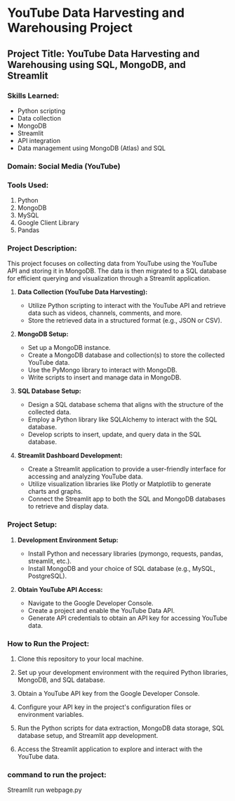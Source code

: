 # YouTube Data Harvesting and Warehousing Project

## Project Title: YouTube Data Harvesting and Warehousing using SQL, MongoDB, and Streamlit

### Skills Learned:
- Python scripting
- Data collection
- MongoDB
- Streamlit
- API integration
- Data management using MongoDB (Atlas) and SQL

### Domain: Social Media (YouTube)

### Tools Used:
1. Python
2. MongoDB
3. MySQL
4. Google Client Library
5. Pandas

### Project Description:

This project focuses on collecting data from YouTube using the YouTube API and storing it in MongoDB. The data is then migrated to a SQL database for efficient querying and visualization through a Streamlit application.

1. **Data Collection (YouTube Data Harvesting):**
   - Utilize Python scripting to interact with the YouTube API and retrieve data such as videos, channels, comments, and more.
   - Store the retrieved data in a structured format (e.g., JSON or CSV).

2. **MongoDB Setup:**
   - Set up a MongoDB instance.
   - Create a MongoDB database and collection(s) to store the collected YouTube data.
   - Use the PyMongo library to interact with MongoDB.
   - Write scripts to insert and manage data in MongoDB.

3. **SQL Database Setup:**
   - Design a SQL database schema that aligns with the structure of the collected data.
   - Employ a Python library like SQLAlchemy to interact with the SQL database.
   - Develop scripts to insert, update, and query data in the SQL database.

4. **Streamlit Dashboard Development:**
   - Create a Streamlit application to provide a user-friendly interface for accessing and analyzing YouTube data.
   - Utilize visualization libraries like Plotly or Matplotlib to generate charts and graphs.
   - Connect the Streamlit app to both the SQL and MongoDB databases to retrieve and display data.

### Project Setup:

1. **Development Environment Setup:**
   - Install Python and necessary libraries (pymongo, requests, pandas, streamlit, etc.).
   - Install MongoDB and your choice of SQL database (e.g., MySQL, PostgreSQL).

2. **Obtain YouTube API Access:**
   - Navigate to the Google Developer Console.
   - Create a project and enable the YouTube Data API.
   - Generate API credentials to obtain an API key for accessing YouTube data.

### How to Run the Project:

1. Clone this repository to your local machine.

2. Set up your development environment with the required Python libraries, MongoDB, and SQL database.

3. Obtain a YouTube API key from the Google Developer Console.

4. Configure your API key in the project's configuration files or environment variables.

5. Run the Python scripts for data extraction, MongoDB data storage, SQL database setup, and Streamlit app development.

6. Access the Streamlit application to explore and interact with the YouTube data.

### command to run the project:

Streamlit run webpage.py